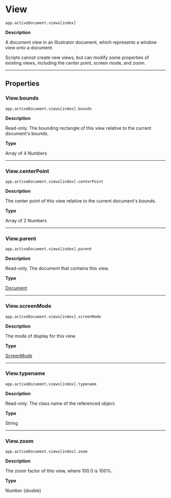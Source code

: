 # View

`app.activeDocument.views[index]`

**Description**

A document view in an Illustrator document, which represents a window view onto a document.

Scripts cannot create new views, but can modify some properties of existing views, including the center point, screen mode, and zoom.

---

## Properties

### View.bounds

`app.activeDocument.views[index].bounds`

**Description**

Read-only. The bounding rectangle of this view relative to the current document's bounds.

**Type**

Array of 4 Numbers

---

### View.centerPoint

`app.activeDocument.views[index].centerPoint`

**Description**

The center point of this view relative to the current document's bounds.

**Type**

Array of 2 Numbers

---

### View.parent

`app.activeDocument.views[index].parent`

**Description**

Read-only. The document that contains this view.

**Type**

[Document](./Document.md)

---

### View.screenMode

`app.activeDocument.views[index].screenMode`

**Description**

The mode of display for this view.

**Type**

[ScreenMode](scripting-constants.md#jsobjref-scripting-constants-screenmode)

---

### View.typename

`app.activeDocument.views[index].typename`

**Description**

Read-only. The class name of the referenced object.

**Type**

String

---

### View.zoom

`app.activeDocument.views[index].zoom`

**Description**

The zoom factor of this view, where 100.0 is 100%.

**Type**

Number (double)
